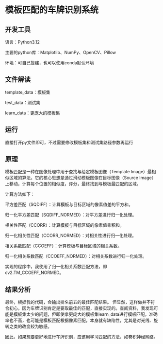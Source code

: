 # 模板匹配的车牌识别系统
## 开发工具
语言：Python3.12

主要的python库：Matplotlib、NumPy、OpenCV、Pillow

环境：可自己搭建，也可以使用conda默认环境

## 文件解读
template_data：模板集

test_data：测试集

learn_data：更庞大的模板集

## 运行
直接打开py文件即可，不过需要修改模板集和测试集路径参数再运行

## 原理
模板匹配是一种在图像处理中用于查找与给定模板图像（Template Image）最相似区域的算法。它的核心思想是通过滑动模板图像在目标图像（Source Image）上移动，计算每个位置的相似度，评分，最终找到与模板最匹配的区域。

计算方法如下：

平方差匹配（SQDIFF）：计算模板与目标区域的像素值差的平方和。

归一化平方差匹配（SQDIFF_NORMED）：对平方差进行归一化处理。

相关性匹配（CCORR）：计算模板与目标区域的像素值乘积和。

归一化相关性匹配（CCORR_NORMED）：对相关性进行归一化处理。

相关系数匹配（CCOEFF）：计算模板与目标区域的相关系数。

归一化相关系数匹配（CCOEFF_NORMED）：对相关系数进行归一化处理。

实现的程序中，我使用了归一化相关系数匹配方法，即cv2.TM_CCOEFF_NORMED。

## 结果分析
最终，根据我的代码，会输出排名前五的最佳匹配结果。
但显然，这样做并不符合初心，因为车牌识别肯定是要取最佳的匹配，直接实现的。查阅资料，我发现可能是模板集太少的问题，但即使拿更庞大的模板集learn_data进行模板匹配，准确率也不高，也可能是模板匹配根据像素匹配，本身就有缺陷性，尤其是对光线、旋转之类的改变较为敏感。

因此，如果想要更好地进行车牌识别，应该用学习匹配的方法，如卷积神经网络。
